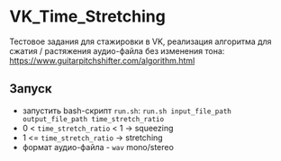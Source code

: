 # VK_Time_Stretching
Тестовое задания для стажировки в VK, реализация алгоритма для сжатия / растяжения аудио-файла без изменения тона: https://www.guitarpitchshifter.com/algorithm.html
## Запуск
- запустить bash-скрипт `run.sh`: `run.sh input_file_path output_file_path time_stretch_ratio`
- 0 < `time_stretch_ratio` < 1 -> squeezing
- 1 <= `time_stretch_ratio` -> stretching
- формат аудио-файла - `wav` mono/stereo  
